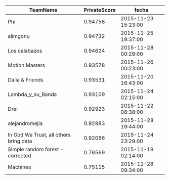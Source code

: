  TeamName| PrivateScore|fecha
---|---|---
Phi|0.94758|2015-11-23 15:23:00
alimgonu|0.94732|2015-11-25 19:37:00
Los calabazos|0.94624|2015-11-28 00:29:00
Motion Masters|0.93578|2015-11-26 00:23:00
Dalia & Friends|0.93531|2015-11-20 16:43:00
Lambda_y_su_Banda|0.93109|2015-11-24 02:15:00
Drei|0.92923|2015-11-22 08:38:00
alejandromejia|0.92883|2015-11-28 19:44:00
In God We Trust, all others bring data|0.92086|2015-11-24 23:29:00
Simple random forest - corrected|0.76569|2015-11-19 02:14:00
Machines|0.75115|2015-11-28 09:34:00
